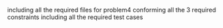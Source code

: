 including all the required files for problem4
conforming all the 3 required constraints
including all the required test cases
